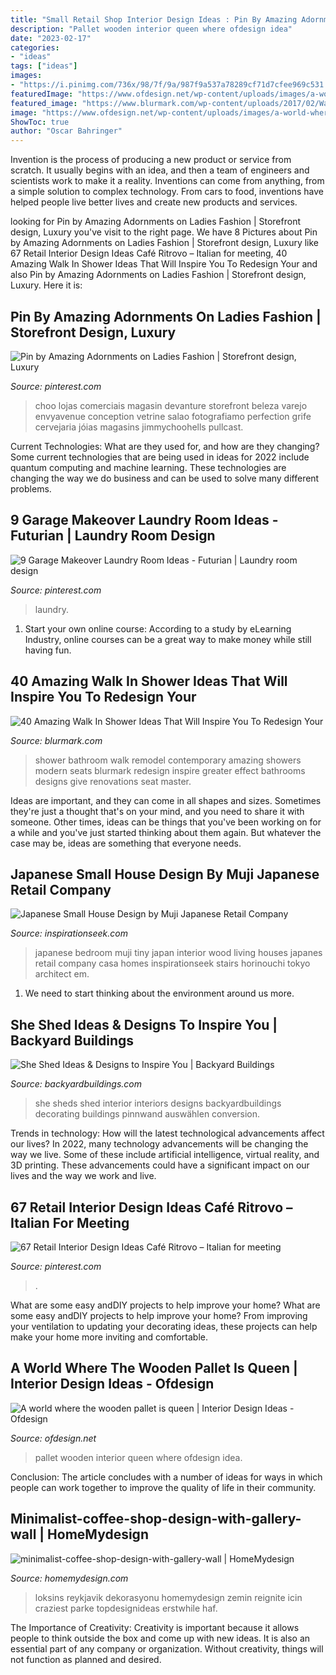 ```yaml
---
title: "Small Retail Shop Interior Design Ideas : Pin By Amazing Adornments On Ladies Fashion"
description: "Pallet wooden interior queen where ofdesign idea"
date: "2023-02-17"
categories:
- "ideas"
tags: ["ideas"]
images:
- "https://i.pinimg.com/736x/98/7f/9a/987f9a537a78289cf71d7cfee969c531.jpg"
featuredImage: "https://www.ofdesign.net/wp-content/uploads/images/a-world-where-the-wooden-pallet-is-queen-3-949951903.jpg"
featured_image: "https://www.blurmark.com/wp-content/uploads/2017/02/Walk-in-Shower-Design-5.jpg"
image: "https://www.ofdesign.net/wp-content/uploads/images/a-world-where-the-wooden-pallet-is-queen-3-949951903.jpg"
ShowToc: true
author: "Oscar Bahringer"
---
```



Invention is the process of producing a new product or service from scratch. It usually begins with an idea, and then a team of engineers and scientists work to make it a reality. Inventions can come from anything, from a simple solution to complex technology. From cars to food, inventions have helped people live better lives and create new products and services.

	

		
looking for Pin by Amazing Adornments on Ladies Fashion | Storefront design, Luxury you've visit to the right page. We have 8 Pictures about Pin by Amazing Adornments on Ladies Fashion | Storefront design, Luxury like 67 Retail Interior Design Ideas Café Ritrovo – Italian for meeting, 40 Amazing Walk In Shower Ideas That Will Inspire You To Redesign Your and also Pin by Amazing Adornments on Ladies Fashion | Storefront design, Luxury. Here it is:
		
    
## Pin By Amazing Adornments On Ladies Fashion | Storefront Design, Luxury

<img loading=lazy src="https://i.pinimg.com/736x/98/7f/9a/987f9a537a78289cf71d7cfee969c531.jpg" onerror="this.onerror=null;this.src='https://tse1.mm.bing.net/th?id=OIP.u_Vz1-fyEbLPgSpFq6PaJAHaLH&amp;pid=15.1';" alt="Pin by Amazing Adornments on Ladies Fashion | Storefront design, Luxury">

_Source: pinterest.com_

>choo lojas comerciais magasin devanture storefront beleza varejo envyavenue conception vetrine salao fotografiamo perfection grife cervejaria jóias magasins jimmychoohells pullcast. 

	

Current Technologies: What are they used for, and how are they changing?
Some current technologies that are being used in ideas for 2022 include quantum computing and machine learning. These technologies are changing the way we do business and can be used to solve many different problems.

    
## 9 Garage Makeover Laundry Room Ideas - Futurian | Laundry Room Design

<img loading=lazy src="https://i.pinimg.com/736x/6d/0d/c9/6d0dc9689c53d09358ae7a13bb565d53.jpg" onerror="this.onerror=null;this.src='https://tse1.mm.bing.net/th?id=OIP.LkMqIOsay6-S13DyKaJGPQHaJ3&amp;pid=15.1';" alt="9 Garage Makeover Laundry Room Ideas - Futurian | Laundry room design">

_Source: pinterest.com_

>laundry. 

	

1. Start your own online course: According to a study by eLearning Industry, online courses can be a great way to make money while still having fun.

    
## 40 Amazing Walk In Shower Ideas That Will Inspire You To Redesign Your

<img loading=lazy src="https://www.blurmark.com/wp-content/uploads/2017/02/Walk-in-Shower-Design-5.jpg" onerror="this.onerror=null;this.src='https://tse1.mm.bing.net/th?id=OIP.1vSSD94Rp_pUz35VEh_FQQHaHa&amp;pid=15.1';" alt="40 Amazing Walk In Shower Ideas That Will Inspire You To Redesign Your">

_Source: blurmark.com_

>shower bathroom walk remodel contemporary amazing showers modern seats blurmark redesign inspire greater effect bathrooms designs give renovations seat master. 

	

Ideas are important, and they can come in all shapes and sizes. Sometimes they're just a thought that's on your mind, and you need to share it with someone. Other times, ideas can be things that you've been working on for a while and you've just started thinking about them again. But whatever the case may be, ideas are something that everyone needs.

    
## Japanese Small House Design By Muji Japanese Retail Company

<img loading=lazy src="http://inspirationseek.com/wp-content/uploads/2014/10/Japanes-Small-House-Bedroom-Design.jpg" onerror="this.onerror=null;this.src='https://tse4.mm.bing.net/th?id=OIP.1dSur5SbZ2CsoxDq8wrDUAHaLH&amp;pid=15.1';" alt="Japanese Small House Design by Muji Japanese Retail Company">

_Source: inspirationseek.com_

>japanese bedroom muji tiny japan interior wood living houses japanes retail company casa homes inspirationseek stairs horinouchi tokyo architect em. 

	

1. We need to start thinking about the environment around us more.

    
## She Shed Ideas &amp; Designs To Inspire You | Backyard Buildings

<img loading=lazy src="https://www.backyardbuildings.com/product_images/she-shed-concept-interior-1.jpg" onerror="this.onerror=null;this.src='https://tse4.mm.bing.net/th?id=OIP.bIe3NYquuq-wHrEvpG_B9QHaJ4&amp;pid=15.1';" alt="She Shed Ideas &amp; Designs to Inspire You | Backyard Buildings">

_Source: backyardbuildings.com_

>she sheds shed interior interiors designs backyardbuildings decorating buildings pinnwand auswählen conversion. 

	

Trends in technology: How will the latest technological advancements affect our lives?
In 2022, many technology advancements will be changing the way we live. Some of these include artificial intelligence, virtual reality, and 3D printing. These advancements could have a significant impact on our lives and the way we work and live.

    
## 67 Retail Interior Design Ideas Café Ritrovo – Italian For Meeting

<img loading=lazy src="https://i.pinimg.com/736x/32/6a/29/326a292a310480a7fcb16afda396542f.jpg" onerror="this.onerror=null;this.src='https://tse3.mm.bing.net/th?id=OIP.Zfq3J2jGyPqWZWHolWTboQHaLG&amp;pid=15.1';" alt="67 Retail Interior Design Ideas Café Ritrovo – Italian for meeting">

_Source: pinterest.com_

>. 

	

What are some easy andDIY projects to help improve your home?
What are some easy andDIY projects to help improve your home? From improving your ventilation to updating your decorating ideas, these projects can help make your home more inviting and comfortable.

    
## A World Where The Wooden Pallet Is Queen | Interior Design Ideas - Ofdesign

<img loading=lazy src="https://www.ofdesign.net/wp-content/uploads/images/a-world-where-the-wooden-pallet-is-queen-3-949951903.jpg" onerror="this.onerror=null;this.src='https://tse4.mm.bing.net/th?id=OIP.WQrIS1YNh1PMRhSX1QWmOwHaLG&amp;pid=15.1';" alt="A world where the wooden pallet is queen | Interior Design Ideas - Ofdesign">

_Source: ofdesign.net_

>pallet wooden interior queen where ofdesign idea. 

	

Conclusion:
The article concludes with a number of ideas for ways in which people can work together to improve the quality of life in their community.

    
## Minimalist-coffee-shop-design-with-gallery-wall | HomeMydesign

<img loading=lazy src="https://homemydesign.com/wp-content/uploads/2019/05/minimalist-coffee-shop-design-with-gallery-wall.jpg" onerror="this.onerror=null;this.src='https://tse2.mm.bing.net/th?id=OIP.0IsvKzbxaRWdzZJUDVv2GQHaLH&amp;pid=15.1';" alt="minimalist-coffee-shop-design-with-gallery-wall | HomeMydesign">

_Source: homemydesign.com_

>loksins reykjavik dekorasyonu homemydesign zemin reignite icin craziest parke topdesignideas erstwhile haf. 

	

The Importance of Creativity:
Creativity is important because it allows people to think outside the box and come up with new ideas. It is also an essential part of any company or organization. Without creativity, things will not function as planned and desired.

